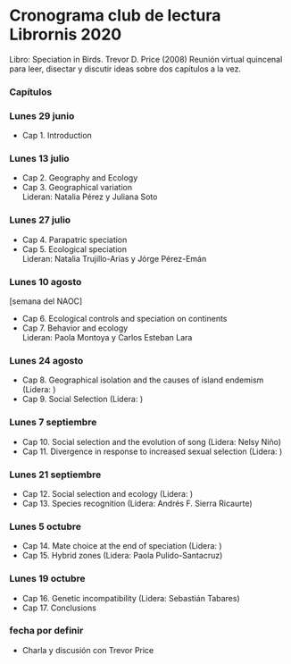 # Cronograma club de lectura Librornis 2020
Libro: Speciation in Birds. Trevor D. Price (2008)
Reunión virtual quincenal para leer, disectar y discutir ideas sobre dos capítulos a la vez.

### Capítulos

### Lunes 29 junio
* Cap 1. Introduction

### Lunes 13 julio 
* Cap 2. Geography and Ecology
* Cap 3. Geographical variation\
Lideran: Natalia Pérez y Juliana Soto

### Lunes 27 julio
* Cap 4. Parapatric speciation
* Cap 5. Ecological speciation\
Lideran: Natalia Trujillo-Arias y Jórge Pérez-Emán

### Lunes 10 agosto
[semana del NAOC]
* Cap 6. Ecological controls and speciation on continents
* Cap 7. Behavior and ecology\
Lideran: Paola Montoya y Carlos Esteban Lara

### Lunes 24 agosto
* Cap 8. Geographical isolation and the causes of island endemism (Lidera: )
* Cap 9. Social Selection (Lidera: )

### Lunes 7 septiembre
* Cap 10. Social selection and the evolution of song (Lidera: Nelsy Niño)
* Cap 11. Divergence in response to increased sexual selection (Lidera: )

### Lunes 21 septiembre
* Cap 12. Social selection and ecology (Lidera: )
* Cap 13. Species recognition (Lidera: Andrés F. Sierra Ricaurte)

### Lunes 5 octubre
* Cap 14. Mate choice at the end of speciation (Lidera: )
* Cap 15. Hybrid zones (Lidera: Paola Pulido-Santacruz)

### Lunes 19 octubre
* Cap 16. Genetic incompatibility (Lidera: Sebastián Tabares)
* Cap 17. Conclusions

### fecha por definir
* Charla y discusión con Trevor Price

